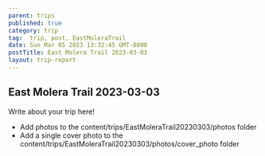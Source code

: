 ```yaml
---
parent: trips
published: true
category: trip
tag:  trip, post, EastMoleraTrail
date: Sun Mar 05 2023 13:32:45 GMT-0800
postTitle: East Molera Trail 2023-03-03
layout: trip-report
---
```



## East Molera Trail 2023-03-03

Write about your trip here!

* Add photos to the content/trips/EastMoleraTrail20230303/photos folder
* Add a single cover photo to the content/trips/EastMoleraTrail20230303/photos/cover_photo folder


